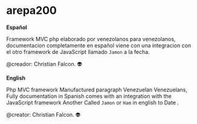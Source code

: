 # arepa200
**Español**

Framework MVC php elaborado por venezolanos para venezolanos, documentacion completamente en español viene con una integracion con el otro framework de JavaScript llamado `Jamon` a la fecha.

@creador: Christian Falcon. :alien:

**English**

Php MVC framework Manufactured paragraph Venezuelan Venezuelans, Fully documentation in Spanish comes with an integration with the JavaScript framework Another Called `Jamon` or `Ham` in english to Date .

@creator: Christian Falcon. :alien:
